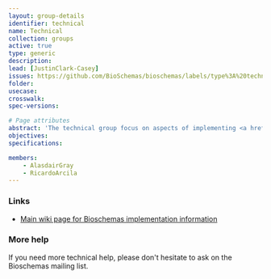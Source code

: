 ```yaml
---
layout: group-details
identifier: technical
name: Technical
collection: groups
active: true
type: generic
description:
lead: [JustinClark-Casey]
issues: https://github.com/BioSchemas/bioschemas/labels/type%3A%20technical
folder:
usecase:
crosswalk:
spec-versions:

# Page attributes
abstract: 'The technical group focus on aspects of implementing <a href="http://bioschemas.org">Bioschemas</a> markup. Please see the <a href="http://bioschemas.org/specifications/">Specifications</a> page for the schemas themselves. Please see the <a href="http://bioschemas.org/tools/">tools</a> page for tools that can help in publishing or consuming markup.'
objectives:
specifications:

members:
    - AlasdairGray
    - RicardoArcila
---
```


<div id="links">
    <h3>Links</h3>
    <ul>
        <li>
            <a href="https://github.com/BioSchemas/specifications/wiki/Technical">Main wiki page for Bioschemas implementation information </a>
        </li>
    </ul>
</div>
<div id="help">
    <h3>More help</h3>
    <p>
        If you need more technical help, please don't hesitate to ask on the Bioschemas mailing list.
    </p>
</div>
